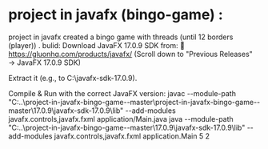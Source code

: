 # project in javafx (bingo-game) :
project in javafx  created a bingo game with threads (until 12 borders (player)) .
bulid:
Download JavaFX 17.0.9 SDK from:
🔗 https://gluonhq.com/products/javafx/
(Scroll down to "Previous Releases" → JavaFX 17.0.9 SDK)

Extract it (e.g., to C:\javafx-sdk-17.0.9).

Compile & Run with the correct JavaFX version:
javac --module-path "C:\.\.\project-in-javafx-bingo-game--master\project-in-javafx-bingo-game--master\17.0.9\javafx-sdk-17.0.9\lib" --add-modules javafx.controls,javafx.fxml application/Main.java
java --module-path "C:\.\.\project-in-javafx-bingo-game--master\17.0.9\javafx-sdk-17.0.9\lib" --add-modules javafx.controls,javafx.fxml application.Main 5 2

